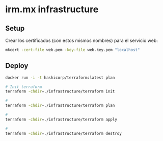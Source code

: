 # irm.mx infrastructure

## Setup

Crear los certificados (con estos mismos nombres) para el servicio web:
```sh
mkcert -cert-file web.pem -key-file web.key.pem "localhost"
```

## Deploy
```sh
docker run -i -t hashicorp/terraform:latest plan
```

```sh
# Init terraform
terraform -chdir=./infrastructure/terraform init

#
terraform -chdir=./infrastructure/terraform plan

#
terraform -chdir=./infrastructure/terraform apply

#
terraform -chdir=./infrastructure/terraform destroy
```
